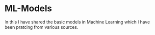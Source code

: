 # ML-Models
In this I have shared the basic models in Machine Learning which I have been pratcing from various sources.

